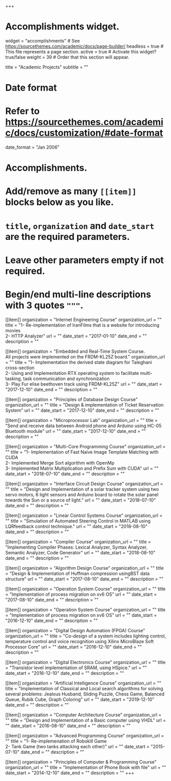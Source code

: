 +++
# Accomplishments widget.
widget = "accomplishments"  # See https://sourcethemes.com/academic/docs/page-builder/
headless = true  # This file represents a page section.
active = true  # Activate this widget? true/false
weight = 39  # Order that this section will appear.

title = "Academic Projects"
subtitle = ""

# Date format
#   Refer to https://sourcethemes.com/academic/docs/customization/#date-format
date_format = "Jan 2006"

# Accomplishments.
#   Add/remove as many `[[item]]` blocks below as you like.
#   `title`, `organization` and `date_start` are the required parameters.
#   Leave other parameters empty if not required.
#   Begin/end multi-line descriptions with 3 quotes `"""`.

[[item]]
  organization = "Internet Engineering Course"
  organization_url = ""
  title = "1- Re-implementation of IranFilms that is a website for introducing movies<br> 2- HTTP Analyzer"
  url = ""
  date_start = "2017-01-10"
  date_end = ""
  description = ""

[[item]]
  organization = "Embedded and Real-Time System Course.<br>  All projects were implemented on the FRDM-KL25Z board."
  organization_url = ""
  title = "1- Implementation the derived state diagram for Taleghani cross-section<br> 2- Using and Implementation RTX operating system to facilitate multi-tasking, task communication and synchronization<br> 3- Play Fur elise beethoven track using FRDM-KL25Z"
  url = ""
  date_start = "2017-12-10"
  date_end = ""
  description = ""

[[item]]
  organization = "Principles of Database Design Course"
  organization_url = ""
  title = "Design & implementation of Ticket Reservation System"
  url = ""
  date_start = "2017-12-10"
  date_end = ""
  description = ""

[[item]]
  organization = "Microprocessor Lab"
  organization_url = ""
  title = "Send and receive data between Android phone and Arduino using HC-05 Bluetooth module"
  url = ""
  date_start = "2017-12-10"
  date_end = ""
  description = ""
  
  [[item]]
  organization = "Multi-Core Programming Course"
  organization_url = ""
  title = "1- Implementation of Fast Naive Image Template Matching with CUDA <br> 2- Implemented Merge Sort algorithm with OpenMp <br> 3- Implemented Matrix Multiplication and Prefix Sum with CUDA"
  url = ""
  date_start = "2018-07-10"
  date_end = ""
  description = ""
  
  
  [[item]]
  organization = "Interface Circuit Design Course"
  organization_url = ""
  title = "Design and Implementation of a solar tracker system using two servo motors, 6 light sensors and Arduino board to rotate the solar panel towards the Sun or a source of light."
  url = ""
  date_start = "2018-07-10"
  date_end = ""
  description = ""


  [[item]]
  organization = "Linear Control Systems Course"
  organization_url = ""
  title = "Simulation of Automated Steering Control in MATLAB using LQRfeedback control technique."
  url = ""
  date_start = "2018-08-10"
  date_end = ""
  description = ""


  [[item]]
  organization = "Compiler Course"
  organization_url = ""
  title = "Implementing Compiler Phases: Lexical Analyzer, Syntax Analyzer, Semantic Analyzer, Code Generator"
  url = ""
  date_start = "2018-08-10"
  date_end = ""
  description = ""
    
  
  [[item]]
  organization = "Algorithm Design Course"
  organization_url = ""
  title = "Design & Implementation of Huffman compression usingBST data structure"
  url = ""
  date_start = "2017-08-10"
  date_end = ""
  description = ""
  
  
  [[item]]
  organization = "Operation System Course"
  organization_url = ""
  title = "Implementation of process migration on xv6 OS"
  url = ""
  date_start = "2017-08-10"
  date_end = ""
  description = ""
  
  
  [[item]]
  organization = "Operation System Course"
  organization_url = ""
  title = "Implementation of process migration on xv6 OS"
  url = ""
  date_start = "2016-12-10"
  date_end = ""
  description = ""
  
  
  [[item]]
  organization = "Digital Design Automation (FPGA) Course"
  organization_url = ""
  title = "Co-design of a system includes lighting control, temperature control and voice recognition using Xilinx MicroBlaze Soft Processor Core"
  url = ""
  date_start = "2016-12-10"
  date_end = ""
  description = ""
  
  
  [[item]]
  organization = "Digital Electronics Course"
  organization_url = ""
  title = "Transistor level implementation of SRAM, using HSpice."
  url = ""
  date_start = "2016-12-10"
  date_end = ""
  description = ""
  
  
  [[item]]
  organization = "Artificial Intelligence Course"
  organization_url = ""
  title = "Implementation of Classical and Local search algorithms for solving several problems: Jealous Husband, Sliding Puzzle, Chess Game, Balanced Queue, Rubik Cube, Graph Coloring"
  url = ""
  date_start = "2019-12-10"
  date_end = ""
  description = ""
  
  
  [[item]]
  organization = "Computer Architecture Course"
  organization_url = ""
  title = "Design and Implementation of a Basic computer using VHDL"
  url = ""
  date_start = "2016-08-10"
  date_end = ""
  description = ""
  
  
  [[item]]
  organization = "Advanced Programming Course"
  organization_url = ""
  title = "1- Re-implemenation of Robokill Game <br> 2- Tank Game (two tanks attacking each other)"
  url = ""
  date_start = "2015-07-10"
  date_end = ""
  description = ""
  
  
  [[item]]
  organization = "Principles of Computer & Programming Course"
  organization_url = ""
  title = "Implementation of Phone Book with file"
  url = ""
  date_start = "2014-12-10"
  date_end = ""
  description = ""
+++
